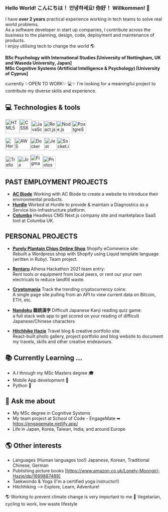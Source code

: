 ### Hello World! こんにちは！ 안녕하세요! 你好！ Willkommen! 👋

I have **over 2 years** practical experience working in tech teams to solve real world problems.  
As a software developer in start up companies, I contribute across the business to the planning, design, code, deployment and maintenance of products.  
I enjoy utilising tech to change the world 🌎

**BSc Psychology with International Studies [University of Nottingham, UK and Waseda University, Japan]     
MSc Cognitive Systems (Artificial Intelligence & Psychology) [University of Cyprus]**

currently ✨OPEN TO WORK✨ 💻✨
I'm looking for a meaningful project to contribute my diverse skills and experience.


## 💻 Technologies & tools

<img src="https://iconape.com/wp-content/files/im/353223/svg/html5-without-wordmark-color.svg" height="45" width="45" alt="HTML5"/><img src="https://upload.wikimedia.org/wikipedia/commons/thumb/d/d5/CSS3_logo_and_wordmark.svg/1200px-CSS3_logo_and_wordmark.svg.png" height="45" width="38" alt="CSS6"/><img src="https://upload.wikimedia.org/wikipedia/commons/thumb/6/6a/JavaScript-logo.png/480px-JavaScript-logo.png" height="40" width="40" alt="JavaScript"/><img src="https://www.pngitem.com/pimgs/m/664-6644509_icon-react-js-logo-hd-png-download.png" height="40" width="40" alt="React.js"/><img src="https://nodejs.org/static/images/logos/nodejs-new-pantone-black.svg" height="40" width="50" alt="Node.js"/><img src="https://cdn.icon-icons.com/icons2/2415/PNG/512/postgresql_plain_wordmark_logo_icon_146390.png" height="40" width="45" alt="PostgreSQL"/>

<img src="https://encrypted-tbn0.gstatic.com/images?q=tbn:ANd9GcRX1D46-3kuBgM4AItLzmvYaBslTa0DbacWHg&usqp=CAU" height="40" width="30" alt="Heroku"/><img src="https://mk0futurumreseabr7pm.kinstacdn.com/wp-content/uploads/2020/01/aws-logo.png" height="40" width="50" alt="AWS"/><img src="https://www.docker.com/sites/default/files/social/docker_facebook_share.png" height="40" width="45" alt="Docker"/><img src="https://seeklogo.com/images/J/jest-logo-F9901EBBF7-seeklogo.com.png" height="40" width="40" alt="Jest"/><img src="https://upload.wikimedia.org/wikipedia/commons/9/96/Socket-io.svg" height="40" width="40" alt="Socket.io"/>

<img src="https://www.forecast.app/hubfs/New%20Website%20/integrations-logos/trello-logo.png" height="40" width="40" alt="Trello"/><img src="https://zulipchat.com/static/images/integrations/logos/jira.svg" height="40" width="40" alt="Jira"/><img src="https://upload.wikimedia.org/wikipedia/commons/3/33/Figma-logo.svg" height="45" width="40" alt="Figma"/><img src="https://upload.wikimedia.org/wikipedia/commons/thumb/a/af/Adobe_Photoshop_CC_icon.svg/1200px-Adobe_Photoshop_CC_icon.svg.png" height="40" width="40" alt="Photoshop"/>



 
 
## PAST EMPLOYMENT PROJECTS 
- **<a href="https://acbiode.com">**AC Biode**</a>** Working with AC Biode to create a website to introduce their environmental products.     
- **<a href="https://hurdle.bio/">**Hurdle**</a>** Worked at Hurdle to provide & maintain a Diagnostics as a Service bio-infrastructure platform. 
- **<a href="https://www.columba.uk/">**Columba**</a>** Headless CMS Next.js company site and marketplace SaaS tool at Columba UK.

## PERSONAL PROJECTS 
- **<a href="https://welovepurely.com">**Purely Plantain Chips Online Shop**</a>** Shopify eCommerce site:      
 Rebuilt a Wordpress shop with Shopify using Liquid template language (written in Ruby). Team project.

- **<a href="https://rentaru.netlify.app">**Rentaru**</a>** Athena Hackathon 2021 team entry:   
Rent tools or equipment from local peers, or rent our your own electricals to reduce landfill waste.

- **<a href="https://cryptomaniaa.netlify.app">**Cryptomania**</a>** Track the trending cryptocurrency coins:      
A single page site pulling from an API to view current data on Bitcoin, ETH, etc.

- **<a href="https://nandoku.netlify.app">**Nandoku**</a> 難読漢字** Difficult Japanese Kanji reading quiz game:  
 a full stack web app to get scored on your reading of difficult Japanese/Chinese characters

- **<a href="https://hitchhikehazie.netlify.app/ ">**Hitchhike Hazie**</a>** Travel blog & creative portfolio site.   
React-built photo gallery, project portfolio and blog website to document my travels, skills and other creative endeavours.


## 📚 Currently Learning ...
- A.I through my MSc Masters degree 🎓
- Mobile App development 📱
- Python 🐍

## 💬 Ask me about 
- My MSc degree in Cognitive Systems
- My team project at School of Code - EngageMate ➡ https://engagemate.netlify.app/
- Life in Japan, Korea, Taiwan, India, and around Europe

## 🌎 Other interests
- Languages (Human languages too!) Japanese, Korean, Traditional Chinese, German
- Publishing picture books [https://www.amazon.co.uk/Lonely-Moongirl-Hazie/dp/1699887489]
- Taekwondo & Yoga (I'm a certified yoga instructor!)
- Hitchhiking 
--> Explore, Learn, Adventure!

🌎 Working to prevent climate change is very important to me 🍃 
Vegetarian, cycling to work, low waste lifestyle 

<!--
**hazieon/hazieon** is a ✨ _special_ ✨ repository because its `README.md` (this file) appears on your GitHub profile.

Here are some ideas to get you started:

- 🔭 I’m currently working on ...
- 🌱 I’m currently learning ...
- 👯 I’m looking to collaborate on ...
- 🤔 I’m looking for help with ...
- 💬 Ask me about ...
- 📫 How to reach me: ...
- 😄 Pronouns: ...
- ⚡ Fun fact: ...
-->
